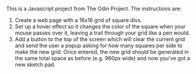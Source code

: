 This is a Javascript project from The Odin Project. The instructions are:

1. Create a web page with a 16x16 grid of square divs.
2. Set up a hover effect so it changes the color of the square when your mouse passes over it, leaving a trail through your grid like a pen would.
3. Add a button to the top of the screen which will clear the current grid and send the user a popup asking for how many squares per side to make the new grid. Once entered, the new grid should be generated in the same total space as before (e.g. 960px wide) and now you've got a new sketch pad.
